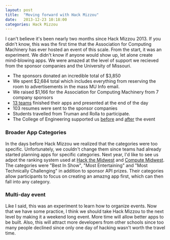 ```yaml
---
layout: post
title:  "Moving forward with Hack Mizzou"
date:   2013-12-23 10:18:00
categories: Hack Mizzou
---
```


I can't believe it's been nearly two months since Hack Mizzou 2013.  If you didn't know, this was the first time that the Association for Computing Machinery has ever hosted an event of this scale.  From the start, it was an experiment.  We didn't know if anyone would show up, let alone create mind-blowing apps.  We were amazed at the level of support we recieved from the sponsor companies and the University of Missouri.

* The sponsors donated an incredible total of $3,850
* We spent $2,684 total which includes everything from reserving the room to advertisements in the mass MU Info email.
* We raised $1,166 for the Association for Computing Machinery from 7 company sponsors
* [13 teams][projects] finished their apps and presented at the end of the day
* 103 resumes were sent to the sponsor companies
* Students travelled from Truman and Rolla to participate.
* The College of Engineering supported us [before][coe-tweet] and [after][coe-article] the event

### Broader App Categories
In the days before Hack Mizzou we realized that the categories were too specific.  Unfortunately, we couldn't change them since teams had already started planning apps for specific categories.  Next year, I'd like to see us adpot the ranking system used at [Hack the Midwest][hack-the-midwest] and [Compute Midwest][compute-midwest].  The categories were "Best In Show", "Most Entertaining" and "Most Technically Challenging" in addition to sponsor API prizes. Their categories allow participants to focus on creating an amazng app first, which can then fall into any category.

### Multi-day event
Like I said, this was an experiment to learn how to organize events. Now that we have some practice, I think we should take Hack Mizzou to the next level by making it a weekend long event.  More time will allow better apps to be built. Also, this will attract more developers from other schools since too many people declined since only one day of hacking wasn't worth the travel time.

### 

[compute-midwest]: http://www.computemidwest.com/2013/#nav-hackathon
[hack-the-midwest]: http://www.hackthemidwest.com/
[projects]: https://www.hackerleague.org/hackathons/hack-mizzou/hacks
[coe-tweet]: https://twitter.com/mizzouengineer/status/390937225002635264
[coe-article]: http://engineering.missouri.edu/2013/11/coders-complete-first-large-scale-mu-hackathon/